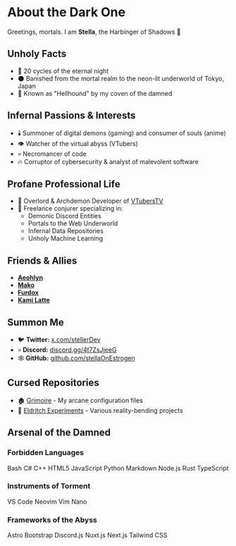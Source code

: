 # About the Dark One

Greetings, mortals. I am **Stella**, the Harbinger of Shadows 🦇

## Unholy Facts

- 🏴 20 cycles of the eternal night
- 🌑 Banished from the mortal realm to the neon-lit underworld of Tokyo, Japan
- 🐺 Known as "Hellhound" by my coven of the damned

## Infernal Passions & Interests

- 🕯️ Summoner of digital demons (gaming) and consumer of souls (anime)
- 👁️ Watcher of the virtual abyss (VTubers)
- 💀 Necromancer of code
- 🔥 Corruptor of cybersecurity & analyst of malevolent software

## Profane Professional Life

- 👑 Overlord & Archdemon Developer of [VTubersTV](https://github.com/VTubersTV)
- 🦇 Freelance conjurer specializing in:
  - Demonic Discord Entities
  - Portals to the Web Underworld
  - Infernal Data Repositories
  - Unholy Machine Learning


## Friends & Allies

- [**Aeohlyn**](https://x.com/Aeohlyn)
- [**Mako**](https://x.com/NDMakoTTV)
- [**Furdox**](https://x.com/Furdox)
- [**Kami Latte**](https://x.com/0x69002749F8)

## Summon Me

- 🐦 **Twitter:** [x.com/stellerDev](/links/twitter)
- 💀 **Discord:** [discord.gg/4t7ZsJjeeG](/links/discord)
- 🕸️ **GitHub:** [github.com/stellaOnEstrogen](/links/github)

## Cursed Repositories

- 🏚️ [Grimoire](https://github.com/stellaOnEstrogen/dotfiles) - My arcane configuration files
- 🧪 [Eldritch Experiments](https://github.com/stellaOnEstrogen/simulations) - Various reality-bending projects

## Arsenal of the Damned

### Forbidden Languages

<div class="language-badges">
  <span class="language-badge badge-bash">Bash</span>
  <span class="language-badge badge-csharp">C#</span>
  <span class="language-badge badge-cpp">C++</span>
  <span class="language-badge badge-html5">HTML5</span>
  <span class="language-badge badge-javascript">JavaScript</span>
  <span class="language-badge badge-python">Python</span>
  <span class="language-badge badge-markdown">Markdown</span>
  <span class="language-badge badge-nodejs">Node.js</span>
  <span class="language-badge badge-rust">Rust</span>
  <span class="language-badge badge-typescript">TypeScript</span>
</div>

### Instruments of Torment
<div class="tool-badges">
  <span class="tool-badge badge-vscode">VS Code</span>
  <span class="tool-badge badge-neovim">Neovim</span>
  <span class="tool-badge badge-vim">Vim</span>
  <span class="tool-badge badge-nano">Nano</span>
</div>

### Frameworks of the Abyss
<div class="framework-badges">
  <span class="framework-badge badge-astro">Astro</span>
  <span class="framework-badge badge-bootstrap">Bootstrap</span>
  <span class="framework-badge badge-discordjs">Discord.js</span>
  <span class="framework-badge badge-nuxtjs">Nuxt.js</span>
  <span class="framework-badge badge-nextjs">Next.js</span>
  <span class="framework-badge badge-tailwind">Tailwind CSS</span>
</div>